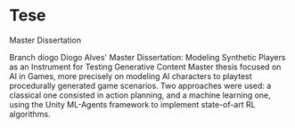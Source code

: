 # Tese
Master Dissertation

Branch diogo
Diogo Alves' Master Dissertation: Modeling Synthetic Players as an Instrument for Testing Generative Content
Master thesis focused on AI in Games, more precisely on modeling AI 
characters to playtest procedurally generated game scenarios. Two approaches 
were used: a classical one consisted in action planning, and a machine learning one, 
using the Unity ML-Agents framework to implement state-of-art RL algorithms. 
